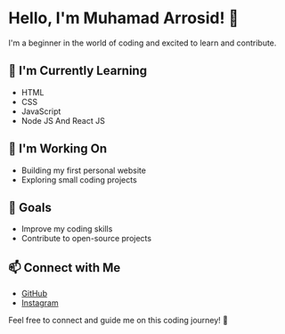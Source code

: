 # Hello, I'm Muhamad Arrosid! 👋

I'm a beginner in the world of coding and excited to learn and contribute.

## 🌱 I'm Currently Learning

- HTML
- CSS
- JavaScript
- Node JS And React JS

## 🔭 I'm Working On

- Building my first personal website
- Exploring small coding projects

## 🚀 Goals

- Improve my coding skills
- Contribute to open-source projects

## 📫 Connect with Me

- [GitHub](https://github.com/arrosid3008)
- [Instagram](https://www.instagram.com/mhmarsd)

Feel free to connect and guide me on this coding journey! 🌟
